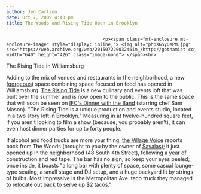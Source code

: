 ```yaml
---
author: Jen Carlson
date: Oct 7, 2009 4:43 pm
title: The Woods and Rising Tide Open in Brooklyn
---
```


	
										<p><span class="mt-enclosure mt-enclosure-image" style="display: inline;"> <img alt="phpXG5yQePM.jpg" src="https://web.archive.org/web/20150722003246im_/http://gothamist.com/attachments/arts_jen/phpXG5yQePM.jpg" width="640" height="426" class="image-none"> </span><br>
<span class="photo_caption">The Rising Tide in Williamsburg</span></p>

<p>Adding to the mix of venues and restaurants in the neighborhood, a new (<a href="https://web.archive.org/web/20150722003246/http://therisingtidenyc.com/post/202083422/photos-of-the-rising-tide">gorgeous</a>) space combining space focused on food has opened in Williamsburg. <a href="https://web.archive.org/web/20150722003246/http://therisingtidenyc.com/">The Rising Tide</a> is a new culinary and events loft that was built over the summer and is now open to the public. This is the same space that will soon be seen on <a href="https://web.archive.org/web/20150722003246/http://www.variety.com/article/VR1118008448.html?categoryid=14&amp;cs=1">IFC&apos;s Dinner with the Band</a> (starring chef Sam Mason). &quot;The Rising Tide is a unique production and events studio, located in a two story loft in Brooklyn.&quot; Measuring in at twelve-hundred square feet, if you aren&apos;t looking to film a show (because, you probably aren&apos;t), it can even host dinner parties for up to forty people.</p>

<p>If alcohol and food trucks are more your thing, <a href="https://web.archive.org/web/20150722003246/http://blogs.villagevoice.com/music/archives/2009/10/new_venue_repor.php">the Village Voice</a> reports back from The Woods (brought to you by the owner of <a href="https://web.archive.org/web/20150722003246/http://www.yelp.com/biz/savalas-bar-and-lounge-brooklyn">Savalas</a>); it just opened up in the neighborhood (48 South 4th Street), following a year of construction and red tape. The bar has no sign, so keep your eyes peeled; once inside, it boasts &quot;a long bar with plenty of space, some casual lounge-type seating, a small stage and DJ setup, and a huge backyard lit by strings of bulbs. Most impressive is the Metropolitan Ave. taco truck they managed to relocate out back to serve up $2 tacos.&quot;</p>					
										
									
				